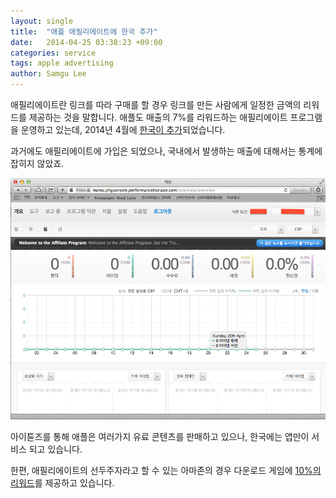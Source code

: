 ```yaml
---
layout: single
title:  "애플 애필리에이트에 한국 추가"
date:   2014-04-25 03:38:23 +09:00
categories: service
tags: apple advertising
author: Samgu Lee
---
```

애필리에이트란 링크를 따라 구매를 할 경우 링크를 만든 사람에게 일정한 금액의 리워드를 제공하는 것을 말합니다. 애플도 매출의 7%를 리워드하는 애필리에이트 프로그램을 운영하고 있는데, 2014년 4월에 [한국이 추가](https://www.apple.com/itunes/affiliates/resources/blog/korea-and-19-other-countries-added-this-week.html)되었습니다.

과거에도 애필리에이트에 가입은 되었으나, 국내에서 발생하는 매출에 대해서는 통계에 잡히지 않았죠.

![애플 애필리에이트 관리자 화면](/assets/apple-affiliate-overview.png)

아이튠즈를 통해 애플은 여러가지 유료 콘텐츠를 판매하고 있으나, 한국에는 앱만이 서비스 되고 있습니다.

한편, 애필리에이트의 선두주자라고 할 수 있는 아마존의 경우 다운로드 게임에 [10%의 리워드](https://affiliate-program.amazon.com/gp/associates/help/operating/advertisingfees?ie=UTF8&amp;pf_rd_i=assoc_footer_content_newlogin&amp;pf_rd_m=ATVPDKIKX0DER&amp;pf_rd_p=&amp;pf_rd_r=&amp;pf_rd_s=assoc-center-1&amp;pf_rd_t=501&amp;ref_=amb_link_359035362_2)를 제공하고 있습니다.
